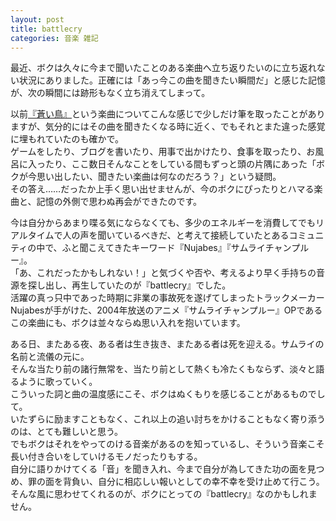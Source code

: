 ```yaml
---
layout: post
title: battlecry
categories: 音楽 雑記
---
```


最近、ボクは久々に今まで聞いたことのある楽曲へ立ち返りたいのに立ち返れない状況にありました。正確には「あっ今この曲を聞きたい瞬間だ」と感じた記憶が、次の瞬間には跡形もなく立ち消えてしまって。

以前[『蒼い鳥』][Ref1]という楽曲についてこんな感じで少しだけ筆を取ったことがありますが、気分的にはその曲を聞きたくなる時に近く、でもそれとまた違った感覚に埋もれていたのも確かで。  
ゲームをしたり、ブログを書いたり、用事で出かけたり、食事を取ったり、お風呂に入ったり、ここ数日そんなことをしている間もずっと頭の片隅にあった「ボクが今思い出したい、聞きたい楽曲は何なのだろう？」という疑問。  
その答え……だったか上手く思い出せませんが、今のボクにぴったりとハマる楽曲と、記憶の外側で思わぬ再会ができたのです。

今は自分からあまり喋る気にならなくても、多少のエネルギーを消費してでもリアルタイムで人の声を聞いているべきだ、と考えて接続していたとあるコミュニティの中で、ふと聞こえてきたキーワード『Nujabes』『サムライチャンプルー』。  
「あ、これだったかもしれない！」と気づくや否や、考えるより早く手持ちの音源を探し出し、再生していたのが『battlecry』でした。  
活躍の真っ只中であった時期に非業の事故死を遂げてしまったトラックメーカーNujabesが手がけた、2004年放送のアニメ『サムライチャンプルー』OPであるこの楽曲にも、ボクは並々ならぬ思い入れを抱いています。

ある日、またある夜、ある者は生き抜き、またある者は死を迎える。サムライの名前と流儀の元に。  
そんな当たり前の諸行無常を、当たり前として熱くも冷たくもならず、淡々と語るように歌っていく。  
こういった詞と曲の温度感にこそ、ボクはぬくもりを感じることがあるものでして。  
いたずらに励ますこともなく、これ以上の追い討ちをかけることもなく寄り添うのは、とても難しいと思う。  
でもボクはそれをやってのける音楽があるのを知っているし、そういう音楽こそ長い付き合いをしていけるモノだったりもする。  
自分に語りかけてくる「音」を聞き入れ、今まで自分が為してきた功の面を見つめ、罪の面を背負い、自分に相応しい報いとしての幸不幸を受け止めて行こう。  
そんな風に思わせてくれるのが、ボクにとっての『battlecry』なのかもしれません。

[Ref1]: /2019-11-23-music/

